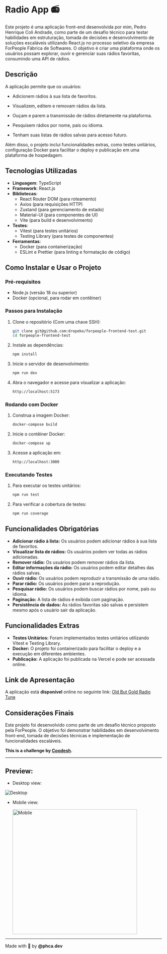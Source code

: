 # Radio App 📻
 Este projeto é uma aplicação front-end desenvolvida por mim, Pedro Henrique Coli Andrade, como parte de um desafio técnico para testar habilidades em estruturação, tomada de decisões e desenvolvimento de soluções escaláveis utilizando React.js no processo seletivo da empresa ForPeople Fábrica de Softwares. O objetivo é criar uma plataforma onde os usuários possam explorar, ouvir e gerenciar suas rádios favoritas, consumindo uma API de rádios.

## Descrição

A aplicação permite que os usuários:

- Adicionem rádios à sua lista de favoritos.

- Visualizem, editem e removam rádios da lista.

- Ouçam e parem a transmissão de rádios diretamente na plataforma.

- Pesquisem rádios por nome, país ou idioma.

- Tenham suas listas de rádios salvas para acesso futuro.

Além disso, o projeto inclui funcionalidades extras, como testes unitários, configuração Docker para facilitar o deploy e publicação em uma plataforma de hospedagem.

## Tecnologias Utilizadas

- **Linguagem**: TypeScript
- **Framework**: React.js
- **Bibliotecas**:
  - React Router DOM (para roteamento)
  - Axios (para requisições HTTP)
  - Zustand (para gerenciamento de estado)
  - Material-UI (para componentes de UI)
  - Vite (para build e desenvolvimento)
- **Testes**:
  - Vitest (para testes unitários)
  - Testing Library (para testes de componentes)
- **Ferramentas**:
  - Docker (para containerização)
  - ESLint e Prettier (para linting e formatação de código)

## Como Instalar e Usar o Projeto

### Pré-requisitos

- Node.js (versão 18 ou superior)
- Docker (opcional, para rodar em contêiner)

### Passos para Instalação
1. Clone o repositório (Com uma chave SSH):
   ```bash
   git clone git@github.com:dropeko/forpeople-frontend-test.git
   cd forpeople-frontend-test
2. Instale as dependências:
   ```bash
   npm install
3. Inicie o servidor de desenvolvimento:
   ```bash
   npm run dev
4. Abra o navegador e acesse  para visualizar a aplicação:
   ```bash
   http://localhost:5173

### Rodando com Docker
1. Construa a imagem Docker:
   ```bash
   docker-compose build
2. Inicie o contêiner Docker:
   ```bash
   docker-compose up
3. Acesse a aplicação em:
   ```bash
   http://localhost:3000

### Executando Testes
1. Para executar os testes unitários:
   ```bash
   npm run test
2. Para verificar a cobertura de testes:
   ```bash
   npm run coverage

## Funcionalidades Obrigatórias

- **Adicionar rádio à lista:** Os usuários podem adicionar rádios à sua lista de favoritos.
- **Visualizar lista de rádios:** Os usuários podem ver todas as rádios adicionadas.
- **Remover rádio:** Os usuários podem remover rádios da lista.
- **Editar informações da rádio:** Os usuários podem editar detalhes das rádios salvas.
- **Ouvir rádio:** Os usuários podem reproduzir a transmissão de uma rádio.
- **Parar rádio:** Os usuários podem parar a reprodução.
- **Pesquisar rádio:** Os usuários podem buscar rádios por nome, país ou idioma.
- **Paginação:** A lista de rádios é exibida com paginação.
- **Persistência de dados:** As rádios favoritas são salvas e persistem mesmo após o usuário sair da aplicação.

## Funcionalidades Extras

- **Testes Unitários:** Foram implementados testes unitários utilizando Vitest e Testing Library.
- **Docker:** O projeto foi containerizado para facilitar o deploy e a execução em diferentes ambientes.
- **Publicação:** A aplicação foi publicada na Vercel e pode ser acessada online.

## Link de Apresentação

A aplicação está **disponível** online no seguinte link:
[Old But Gold Radio Tune](https://old-gold-radio.vercel.app/)

## Considerações Finais

Este projeto foi desenvolvido como parte de um desafio técnico proposto pela ForPeople. O objetivo foi demonstrar habilidades em desenvolvimento front-end, tomada de decisões técnicas e implementação de funcionalidades escaláveis.

**This is a challenge by [Coodesh](https://coodesh.com/).**

---

## Preview:
- Desktop view:
<img src="./src/assets/homeDesktop.png" alt="Desktop">

- Mobile view:

   <img src="./src/assets/mobile.png" alt="Mobile" height="400">

---
Made with 💙 by **@phca.dev**

